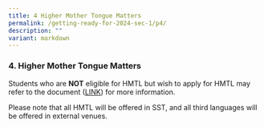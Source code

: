 ```yaml
---
title: 4 Higher Mother Tongue Matters
permalink: /getting-ready-for-2024-sec-1/p4/
description: ""
variant: markdown
---
```

### 4. Higher Mother Tongue Matters

  

Students who are **NOT** eligible for HMTL but wish to apply for HMTL may refer to the document ([LINK](/files/MTL_Briefing_for_S1_2024__pdf__v2__a_.pdf)) for more information. 

Please note that all HMTL will be offered in SST, and all third languages will be offered in external venues.